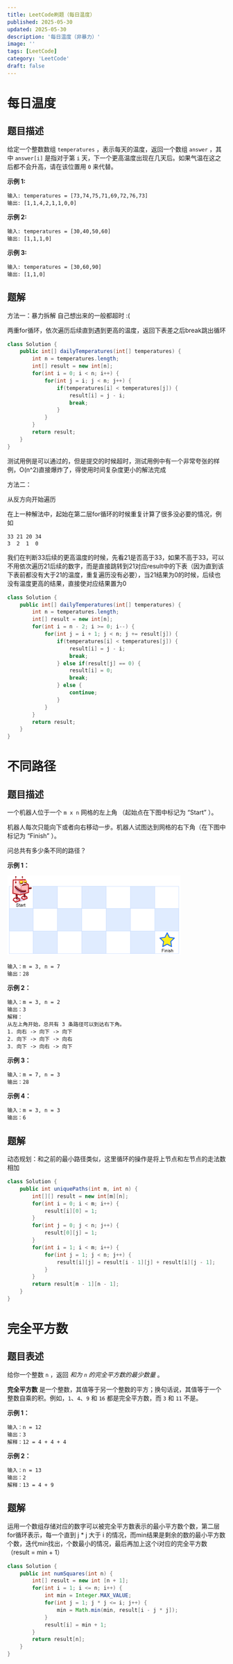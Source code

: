 ```yaml
---
title: LeetCode刷题（每日温度）
published: 2025-05-30
updated: 2025-05-30
description: '每日温度（非暴力）'
image: ''
tags: [LeetCode]
category: 'LeetCode'
draft: false 
---
```


# 每日温度

## 题目描述

给定一个整数数组 `temperatures` ，表示每天的温度，返回一个数组 `answer` ，其中 `answer[i]` 是指对于第 `i` 天，下一个更高温度出现在几天后。如果气温在这之后都不会升高，请在该位置用 `0` 来代替。

**示例 1:**

```
输入: temperatures = [73,74,75,71,69,72,76,73]
输出: [1,1,4,2,1,1,0,0]
```

**示例 2:**

```
输入: temperatures = [30,40,50,60]
输出: [1,1,1,0]
```

**示例 3:**

```
输入: temperatures = [30,60,90]
输出: [1,1,0]
```



## 题解

方法一：暴力拆解 自己想出来的一般都超时 :(  

两重for循环，依次遍历后续直到遇到更高的温度，返回下表差之后break跳出循环

```java
class Solution {
    public int[] dailyTemperatures(int[] temperatures) {
        int n = temperatures.length;
        int[] result = new int[n];
        for(int i = 0; i < n; i++) {
            for(int j = i; j < n; j++) {
                if(temperatures[i] < temperatures[j]) {
                    result[i] = j - i;
                    break;
                }
            }
        }
        return result;
    }
}
```

测试用例是可以通过的，但是提交的时候超时，测试用例中有一个非常夸张的样例，O(n^2)直接爆炸了，得使用时间复杂度更小的解法完成



方法二：

从反方向开始遍历

在上一种解法中，起始在第二层for循环的时候重复计算了很多没必要的情况，例如 

```
33 21 20 34
3  2  1  0
```

我们在判断33后续的更高温度的时候，先看21是否高于33，如果不高于33，可以不用依次遍历21后续的数字，而是直接跳转到21对应result中的下表（因为直到该下表前都没有大于21的温度，重复遍历没有必要），当21结果为0的时候，后续也没有温度更高的结果，直接使对应结果置为0     

```java
class Solution {
    public int[] dailyTemperatures(int[] temperatures) {
        int n = temperatures.length;
        int[] result = new int[n];
        for(int i = n - 2; i >= 0; i--) {
            for(int j = i + 1; j < n; j += result[j]) {
                if(temperatures[i] < temperatures[j]) {
                    result[i] = j - i;
                    break;
                } else if(result[j] == 0) {
                    result[i] = 0;
                    break;
                } else {
                    continue;
                }
            }
        }
        return result;
    }
}
```



# 不同路径

## 题目描述

一个机器人位于一个 `m x n` 网格的左上角 （起始点在下图中标记为 “Start” ）。

机器人每次只能向下或者向右移动一步。机器人试图达到网格的右下角（在下图中标记为 “Finish” ）。

问总共有多少条不同的路径？

 

**示例 1：**

![170](../images/170.png)

```
输入：m = 3, n = 7
输出：28
```

**示例 2：**

```
输入：m = 3, n = 2
输出：3
解释：
从左上角开始，总共有 3 条路径可以到达右下角。
1. 向右 -> 向下 -> 向下
2. 向下 -> 向下 -> 向右
3. 向下 -> 向右 -> 向下
```

**示例 3：**

```
输入：m = 7, n = 3
输出：28
```

**示例 4：**

```
输入：m = 3, n = 3
输出：6
```



## 题解

动态规划：和之前的最小路径类似，这里循环的操作是将上节点和左节点的走法数相加

```java
class Solution {
    public int uniquePaths(int m, int n) {
        int[][] result = new int[m][n];
        for(int i = 0; i < m; i++) {
            result[i][0] = 1;
        }
        for(int j = 0; j < n; j++) {
            result[0][j] = 1;
        }
        for(int i = 1; i < m; i++) {
            for(int j = 1; j < n; j++) {
                result[i][j] = result[i - 1][j] + result[i][j - 1];
            }
        }
        return result[m - 1][n - 1];
    }
}
```



# 完全平方数

## 题目表述

给你一个整数 `n` ，返回 *和为 `n` 的完全平方数的最少数量* 。

**完全平方数** 是一个整数，其值等于另一个整数的平方；换句话说，其值等于一个整数自乘的积。例如，`1`、`4`、`9` 和 `16` 都是完全平方数，而 `3` 和 `11` 不是。

 

**示例 1：**

```
输入：n = 12
输出：3 
解释：12 = 4 + 4 + 4
```

**示例 2：**

```
输入：n = 13
输出：2
解释：13 = 4 + 9
```

 

## 题解

运用一个数组存储对应的数字可以被完全平方数表示的最小平方数个数，第二层for循环表示，每一个直到 j * j 大于 i 的情况，而min结果是剩余的数的最小平方数个数，迭代min找出，个数最小的情况，最后再加上这个i对应的完全平方数（result = min + 1）

```java
class Solution {
    public int numSquares(int n) {
        int[] result = new int [n + 1];
        for(int i = 1; i <= n; i++) {
            int min = Integer.MAX_VALUE;
            for(int j = 1; j * j <= i; j++) {
                min = Math.min(min, result[i - j * j]);
            }
            result[i] = min + 1;
        }
        return result[n];
    }
}
```

